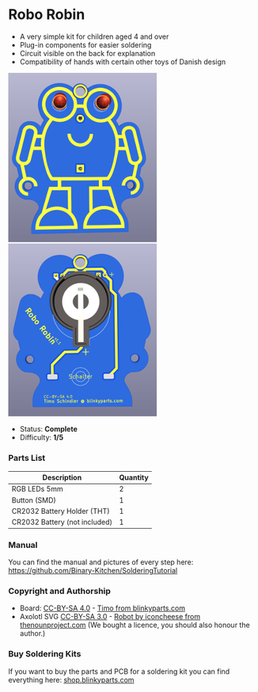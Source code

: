 # Robo Robin

- A very simple kit for children aged 4 and over
- Plug-in components for easier soldering
- Circuit visible on the back for explanation
- Compatibility of hands with certain other toys of Danish design

<img src="images/roborobin_front.png" width=300px alt="Robo Robin Front"> <img src="images/roborobin_back.png" width=300px alt="Robo Robin Back">

- Status: **Complete**
- Difficulty: **1/5**

### Parts List

| Description                   | Quantity |
|-------------------------------|----------|
| RGB LEDs 5mm                  |     2    |
| Button (SMD)                  |     1    |
| CR2032 Battery Holder (THT)   |     1    |
| CR2032 Battery (not included) |     1    |

### Manual
You can find the manual and pictures of every step here: https://github.com/Binary-Kitchen/SolderingTutorial

### Copyright and Authorship

- Board: [CC-BY-SA 4.0](https://creativecommons.org/licenses/by-sa/4.0/) - [Timo from blinkyparts.com](https://shop.blinkyparts.com)
- Axolotl SVG [CC-BY-SA 3.0](https://creativecommons.org/licenses/by-sa/3.0/) - [Robot by iconcheese from thenounproject.com](https://thenounproject.com/icon/robot-1159392/) (We bought a licence, you should also honour the author.)

### Buy Soldering Kits
If you want to buy the parts and PCB for a soldering kit you can find everything here: [shop.blinkyparts.com](https://shop.blinkyparts.com/)
